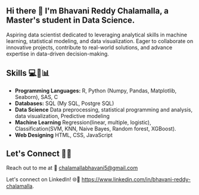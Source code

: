 ## Hi there 👋 I'm Bhavani Reddy Chalamalla, a Master's student in Data Science.
Aspiring data scientist dedicated to leveraging analytical skills in machine learning, statistical modeling, and data visualization. Eager to collaborate on innovative projects, contribute to real-world solutions, and advance expertise in data-driven decision-making.

## Skills 💻🤖📊
- **Programming Languages:** R, Python (Numpy, Pandas, Matplotlib, Seaborn), SAS, C 
- **Databases:** SQL (My SQL, Postgre SQL)
- **Data Science** Data preprocessing, statistical programming and analysis, data visualization, Predictive modeling
- **Machine Learning** Regression(linear, multiple, logistic), Classification(SVM, KNN, Naive Bayes, Random forest, XGBoost). 
- **Web Designing** HTML, CSS, JavaScript

## Let's Connect 🚀🤝 
Reach out to me at 📧 chalamallabhavani5@gmail.com

Let's connect on LinkedIn! 🌐🔗 https://www.linkedin.com/in/bhavani-reddy-chalamalla.



<!--
**BhavaniChalamalla/BhavaniChalamalla** is a ✨ _special_ ✨ repository because its `README.md` (this file) appears on your GitHub profile.

Here are some ideas to get you started:

- 🔭 I’m currently working on ...
- 🌱 I’m currently learning ...
- 👯 I’m looking to collaborate on ...
- 🤔 I’m looking for help with ...
- 💬 Ask me about ...
- 📫 How to reach me: ...
- 😄 Pronouns: ...
- ⚡ Fun fact: ...
-->
